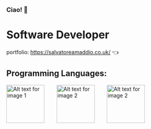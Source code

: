 ### Ciao! 👋

# Software Developer

portfolio: https://salvatoreamaddio.co.uk/ 👈

## Programming Languages:
<div style='display:flex; column-gap: 2rem'>
<img src="https://salvatoreamaddio.co.uk/img/csharp.png" alt="Alt text for image 1" width="100" height="100">
<img src="https://salvatoreamaddio.co.uk/img/js.png" alt="Alt text for image 2" width="100" height="100">
<img src="https://salvatoreamaddio.co.uk/img/php.png" alt="Alt text for image 2" width="100" height="100">
</div>